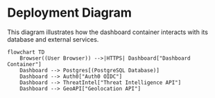 # Deployment Diagram

This diagram illustrates how the dashboard container interacts with its database and external services.

```mermaid
flowchart TD
    Browser((User Browser)) -->|HTTPS| Dashboard["Dashboard Container"]
    Dashboard --> Postgres[(PostgreSQL Database)]
    Dashboard --> Auth0["Auth0 OIDC"]
    Dashboard --> ThreatIntel["Threat Intelligence API"]
    Dashboard --> GeoAPI["Geolocation API"]
```
